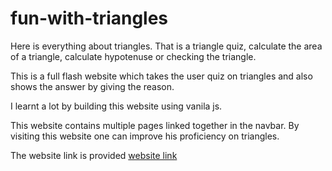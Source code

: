 # fun-with-triangles
Here is everything about triangles. That is a triangle quiz, calculate the area of a triangle, calculate hypotenuse or checking the triangle.

This is a full flash website which takes the user quiz on triangles and also shows the answer by giving the reason.

I learnt a lot by building this website using vanila js.

This website contains multiple pages linked together in the navbar. 
By visiting this website one can improve his proficiency on triangles.

The website link is provided
[website link](https://triangle-quiz-website.netlify.app/)

